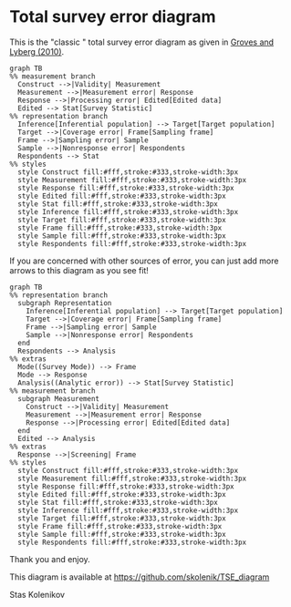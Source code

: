 # Total survey error diagram

This is the "classic " total survey error diagram as given in [Groves and Lyberg (2010)]( https://doi.org/10.1093/poq/nfq065).

```mermaid
graph TB
%% measurement branch
  Construct -->|Validity| Measurement 
  Measurement -->|Measurement error| Response
  Response -->|Processing error| Edited[Edited data]
  Edited --> Stat[Survey Statistic]
%% representation branch
  Inference[Inferential population] --> Target[Target population]
  Target -->|Coverage error| Frame[Sampling frame]
  Frame -->|Sampling error| Sample
  Sample -->|Nonresponse error| Respondents
  Respondents --> Stat
%% styles
  style Construct fill:#fff,stroke:#333,stroke-width:3px
  style Measurement fill:#fff,stroke:#333,stroke-width:3px
  style Response fill:#fff,stroke:#333,stroke-width:3px  
  style Edited fill:#fff,stroke:#333,stroke-width:3px  
  style Stat fill:#fff,stroke:#333,stroke-width:3px  
  style Inference fill:#fff,stroke:#333,stroke-width:3px  
  style Target fill:#fff,stroke:#333,stroke-width:3px  
  style Frame fill:#fff,stroke:#333,stroke-width:3px  
  style Sample fill:#fff,stroke:#333,stroke-width:3px  
  style Respondents fill:#fff,stroke:#333,stroke-width:3px  
```

If you are concerned with other sources of error, you can just add more arrows to this diagram as you see fit!

```mermaid
graph TB
%% representation branch
  subgraph Representation
    Inference[Inferential population] --> Target[Target population]
    Target -->|Coverage error| Frame[Sampling frame]
    Frame -->|Sampling error| Sample
    Sample -->|Nonresponse error| Respondents
  end
  Respondents --> Analysis
%% extras
  Mode((Survey Mode)) --> Frame
  Mode --> Response
  Analysis((Analytic error)) --> Stat[Survey Statistic]
%% measurement branch
  subgraph Measurement
    Construct -->|Validity| Measurement 
    Measurement -->|Measurement error| Response
    Response -->|Processing error| Edited[Edited data]
  end
  Edited --> Analysis
%% extras
  Response -->|Screening| Frame
%% styles
  style Construct fill:#fff,stroke:#333,stroke-width:3px
  style Measurement fill:#fff,stroke:#333,stroke-width:3px
  style Response fill:#fff,stroke:#333,stroke-width:3px  
  style Edited fill:#fff,stroke:#333,stroke-width:3px  
  style Stat fill:#fff,stroke:#333,stroke-width:3px  
  style Inference fill:#fff,stroke:#333,stroke-width:3px  
  style Target fill:#fff,stroke:#333,stroke-width:3px  
  style Frame fill:#fff,stroke:#333,stroke-width:3px  
  style Sample fill:#fff,stroke:#333,stroke-width:3px  
  style Respondents fill:#fff,stroke:#333,stroke-width:3px  
```

Thank you and enjoy.

This diagram is available at https://github.com/skolenik/TSE_diagram

Stas Kolenikov

